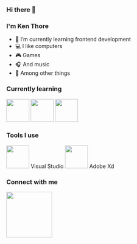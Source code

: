 ### Hi there 👋
### I'm Ken Thore

- 🌱 I’m currently learning frontend development
- 💻 I like computers
- 🎮 Games
- 🎧 And music
- 🎨 Among other things

### Currently learning

<span><img src="https://cdn.jsdelivr.net/gh/devicons/devicon/icons/html5/html5-original-wordmark.svg" height="60px" width="60px" /></span>
<span><img src="https://cdn.jsdelivr.net/gh/devicons/devicon/icons/css3/css3-original-wordmark.svg"  height="60px" width="60px" /></span>
<span><img src="https://cdn.jsdelivr.net/gh/devicons/devicon/icons/javascript/javascript-original.svg" height="60px" width="60px" /></span>

### Tools I use

<img src="https://cdn.jsdelivr.net/gh/devicons/devicon/icons/visualstudio/visualstudio-plain.svg" height="60px"/> Visual Studio
<img src="https://cdn.jsdelivr.net/gh/devicons/devicon/icons/xd/xd-plain.svg" height="60px"/> Adobe Xd

### Connect with me
<img src="https://cdn.jsdelivr.net/gh/devicons/devicon/icons/linkedin/linkedin-original-wordmark.svg" height="120px" href="www.linkedin.com/in/ken-thore-bøeng-k12re"/>

<!--
**k12re/k12re** is a ✨ _special_ ✨ repository because its `README.md` (this file) appears on your GitHub profile.

Here are some ideas to get you started:

- 🔭 I’m currently working on ...
- 🌱 I’m currently learning ...
- 👯 I’m looking to collaborate on ...
- 🤔 I’m looking for help with ...
- 💬 Ask me about ...
- 📫 How to reach me: ...
- 😄 Pronouns: ...
- ⚡ Fun fact: ...
-->
